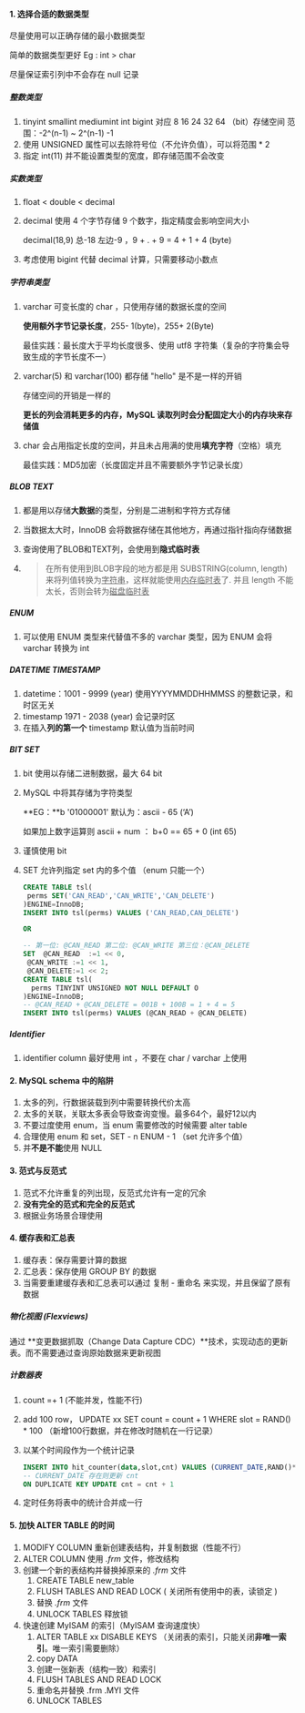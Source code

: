 #### 1. 选择合适的数据类型

尽量使用可以正确存储的最小数据类型

简单的数据类型更好 Eg : int > char 

尽量保证索引列中不会存在 null 记录

##### 整数类型

1. tinyint smallint mediumint int bigint  对应 8 16 24 32 64 （bit）存储空间  范围：-2^(n-1) ~ 2^(n-1) -1
2. 使用 UNSIGNED 属性可以去除符号位（不允许负值），可以将范围 * 2
3. 指定 int(11) 并不能设置类型的宽度，即存储范围不会改变

##### 实数类型

1. float < double < decimal 

2. decimal 使用 4 个字节存储 9 个数字，指定精度会影响空间大小 

   decimal(18,9)  总-18 左边-9 ，9 + . + 9 = 4 + 1 + 4 (byte)

3. 考虑使用 bigint 代替 decimal 计算，只需要移动小数点

##### 字符串类型

1. varchar 可变长度的 char ，只使用存储的数据长度的空间

   **使用额外字节记录长度**，255- 1(byte)，255+ 2(Byte)

   最佳实践：最长度大于平均长度很多、使用 utf8 字符集（复杂的字符集会导致生成的字节长度不一）

2. varchar(5) 和 varchar(100) 都存储 "hello" 是不是一样的开销

   存储空间的开销是一样的

   **更长的列会消耗更多的内存，MySQL 读取列时会分配固定大小的内存块来存储值**

3. char 会占用指定长度的空间，并且未占用满的使用**填充字符**（空格）填充

   最佳实践：MD5加密（长度固定并且不需要额外字节记录长度）

##### BLOB  TEXT

1. 都是用以存储**大数据**的类型，分别是二进制和字符方式存储

2. 当数据太大时，InnoDB 会将数据存储在其他地方，再通过指针指向存储数据

3. 查询使用了BLOB和TEXT列，会使用到**隐式临时表**

4. > 在所有使用到BLOB字段的地方都是用 SUBSTRING(column, length) 来将列值转换为<u>字符串</u>，这样就能使用<u>内存临时表</u>了. 并且 length 不能太长，否则会转为<u>磁盘临时表</u>

##### ENUM

1. 可以使用 ENUM 类型来代替值不多的 varchar 类型，因为 ENUM 会将 varchar 转换为 int 


##### DATETIME TIMESTAMP

1. datetime：1001 - 9999 (year) 使用YYYYMMDDHHMMSS 的整数记录，和时区无关
2. timestamp 1971 - 2038 (year) 会记录时区
3. 在插入**列的第一个** timestamp 默认值为当前时间

##### BIT SET

1. bit 使用以存储二进制数据，最大 64 bit

2. MySQL 中将其存储为字符类型

   **EG：**b '01000001' 默认为：ascii - 65 (‘A’)

   如果加上数字运算则 ascii + num ： b+0 == 65 + 0   (int 65)

3. 谨慎使用 bit 

4. SET 允许列指定 set 内的多个值 （enum 只能一个）

   ```sql
   CREATE TABLE tsl(
   	perms SET('CAN_READ','CAN_WRITE','CAN_DELETE')
   )ENGINE=InnoDB;
   INSERT INTO tsl(perms) VALUES ('CAN_READ,CAN_DELETE')

   OR 

   -- 第一位: @CAN_READ 第二位: @CAN_WRITE 第三位：@CAN_DELETE
   SET	@CAN_READ  :=1 << 0,
   	@CAN_WRITE :=1 << 1,
   	@CAN_DELETE:=1 << 2;
   CREATE TABLE tsl(
     perms TINYINT UNSIGNED NOT NULL DEFAULT O
   )ENGINE=InnoDB;
   -- @CAN_READ + @CAN_DELETE = 001B + 100B = 1 + 4 = 5 
   INSERT INTO tsl(perms) VALUES (@CAN_READ + @CAN_DELETE)
   ```

##### Identifier 

1. identifier column 最好使用 int ，不要在 char / varchar 上使用

#### 2. MySQL schema 中的陷阱

1. 太多的列，行数据装载到列中需要转换代价太高
2. 太多的关联，关联太多表会导致查询变慢。最多64个，最好12以内
3. 不要过度使用 enum，当 enum 需要修改的时候需要 alter table 
4. 合理使用 enum 和 set，SET - n  ENUM - 1 （set 允许多个值）
5. 并**不是不能**使用 NULL

#### 3. 范式与反范式

1. 范式不允许重复的列出现，反范式允许有一定的冗余
2. **没有完全的范式和完全的反范式**
3. 根据业务场景合理使用

#### 4. 缓存表和汇总表

1. 缓存表：保存需要计算的数据
2. 汇总表：保存使用 GROUP BY 的数据
3. 当需要重建缓存表和汇总表可以通过 复制 - 重命名 来实现，并且保留了原有数据

##### 物化视图 (Flexviews)

通过 **变更数据抓取（Change Data Capture CDC）**技术，实现动态的更新表。而不需要通过查询原始数据来更新视图

##### 计数器表

1.  count =+ 1 (不能并发，性能不行)

2. add 100 row， UPDATE xx SET count = count + 1 WHERE slot = RAND() * 100 （新增100行数据，并在修改时随机在一行记录）

3. 以某个时间段作为一个统计记录

   ```sql
   INSERT INTO hit_counter(data,slot,cnt) VALUES (CURRENT_DATE,RAND()*100,1)
   -- CURRENT_DATE 存在则更新 cnt
   ON DUPLICATE KEY UPDATE cnt = cnt + 1
   ```

4. 定时任务将表中的统计合并成一行

#### 5. 加快 ALTER TABLE 的时间

1. MODIFY COLUMN 重新创建表结构，并复制数据（性能不行）
2. ALTER COLUMN 使用 *.frm* 文件，修改结构
3. 创建一个新的表结构并替换掉原来的 *.frm* 文件
   1. CREATE TABLE new_table 
   2. FLUSH TABLES AND READ LOCK ( 关闭所有使用中的表，读锁定 )
   3. 替换 *.frm* 文件
   4. UNLOCK TABLES 释放锁
4. 快速创建 MyISAM 的索引（MyISAM 查询速度快）
   1. ALTER TABLE xx DISABLE KEYS （关闭表的索引，只能关闭**非唯一索引**。唯一索引需要删除）
   2. copy DATA
   3. 创建一张新表（结构一致）和索引
   4. FLUSH TABLES AND READ LOCK
   5. 重命名并替换 .frm .MYI 文件
   6. UNLOCK TABLES

